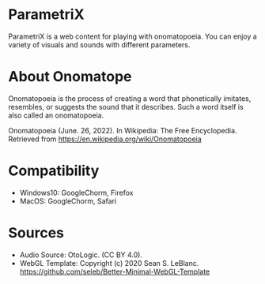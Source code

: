 # ParametriX
ParametriX is a web content for playing with onomatopoeia. You can enjoy a variety of visuals and sounds with different parameters.
<br>

# About Onomatope
Onomatopoeia is the process of creating a word that phonetically imitates, resembles, or suggests the sound that it describes. Such a word itself is also called an onomatopoeia. 

Onomatopoeia (June. 26, 2022). In Wikipedia: The Free Encyclopedia. Retrieved from https://en.wikipedia.org/wiki/Onomatopoeia

# Compatibility 
- Windows10: GoogleChorm, Firefox
- MacOS: GoogleChorm, Safari

# Sources
- Audio Source: OtoLogic. (CC BY 4.0). 
- WebGL Template: Copyright (c) 2020 Sean S. LeBlanc.
 https://github.com/seleb/Better-Minimal-WebGL-Template
